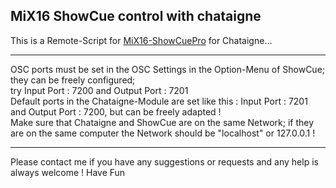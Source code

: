 ## MiX16 ShowCue control with chataigne
This is a Remote-Script for [MiX16-ShowCuePro](https://mix16showcue.com/) for Chataigne...    

---
OSC ports must be set in the OSC Settings in the Option-Menu of ShowCue; they can be freely configured;   
try Input Port : 7200 and Output Port : 7201    
Default ports in the Chataigne-Module are set like this : Input Port : 7201 and Output Port : 7200, but can be freely adapted !    
Make sure that Chataigne and ShowCue are on the same Network; if they are on the same computer the Network should be "localhost" or 127.0.0.1 !

---
Please contact me if you have any suggestions or requests and any help is always welcome !
Have Fun
